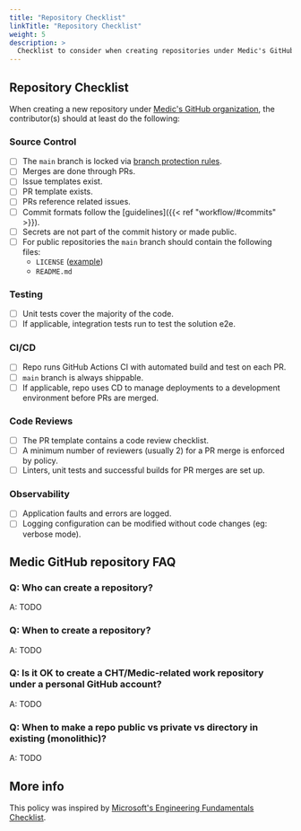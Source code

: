 ```yaml
---
title: "Repository Checklist"
linkTitle: "Repository Checklist"
weight: 5
description: >
  Checklist to consider when creating repositories under Medic's GitHub account
---
```


## Repository Checklist
When creating a new repository under [Medic's GitHub organization](https://github.com/medic), the contributor(s) should at least do the following:

### Source Control
- [ ] The `main` branch is locked via [branch protection rules](https://docs.github.com/en/repositories/configuring-branches-and-merges-in-your-repository/managing-protected-branches/managing-a-branch-protection-rule).
- [ ] Merges are done through PRs.
- [ ] Issue templates exist.
- [ ] PR template exists.
- [ ] PRs reference related issues.
- [ ] Commit formats follow the [guidelines]({{< ref "workflow/#commits" >}}). 
- [ ] Secrets are not part of the commit history or made public.
- [ ] For public repositories the `main` branch should contain the following files:
    - `LICENSE` ([example](https://github.com/medic/cht-core/blob/master/LICENSE))
    - `README.md`

### Testing
- [ ] Unit tests cover the majority of the code.
- [ ] If applicable, integration tests run to test the solution e2e.

### CI/CD
- [ ] Repo runs GitHub Actions CI with automated build and test on each PR.
- [ ] `main` branch is always shippable.
- [ ] If applicable, repo uses CD to manage deployments to a development environment before PRs are merged.

### Code Reviews
- [ ] The PR template contains a code review checklist.
- [ ] A minimum number of reviewers (usually 2) for a PR merge is enforced by policy.
- [ ] Linters, unit tests and successful builds for PR merges are set up.

### Observability
- [ ] Application faults and errors are logged.
- [ ] Logging configuration can be modified without code changes (eg: verbose mode).

## Medic GitHub repository FAQ

### Q: Who can create a repository?
A: TODO

### Q: When to create a repository?
A: TODO

### Q: Is it OK to create a CHT/Medic-related work repository under a personal GitHub account?
A: TODO

### Q: When to make a repo public vs private vs directory in existing (monolithic)?
A: TODO

## More info

This policy was inspired by [Microsoft's Engineering Fundamentals Checklist](https://microsoft.github.io/code-with-engineering-playbook/ENG-FUNDAMENTALS-CHECKLIST/).